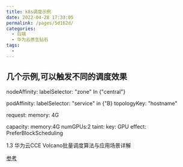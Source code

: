 ```yaml
---
title: k8s调度示例
date: 2022-04-28 17:33:05
permalink: /pages/5d162d/
categories:
  - 后端
  - 华为云原生钻石
tags:
  - 
---
```



## 几个示例,可以触发不同的调度效果

nodeAffinity:
  labelSelector: "zone" In {"central"}

podAffinity:
  labelSelector: "service" in {"B}
  topologyKey: "hostname"


request: 
  memory: 4G

capacity:
  memory:4G
  numGPUs:2
taint:
  key: GPU
  effect: PreferBlockScheduling






1.3 华为云CCE Volcano批量调度算法与应用场景详解



[参考](https://education.huaweicloud.com/courses/course-v1:HuaweiX+CBUCNXI043+Self-paced/courseware/1c3150849e3d4905b89042b1a2ebdf42/c507f1100c534c38a985a99f7341c2f3/)



